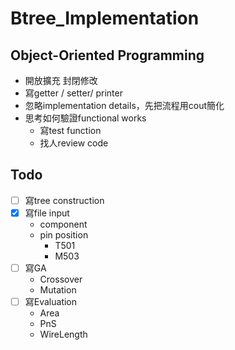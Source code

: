 # Btree_Implementation

## Object-Oriented Programming
* 開放擴充 封閉修改
* 寫getter / setter/ printer
* 忽略implementation details，先把流程用cout簡化
* 思考如何驗證functional works
  * 寫test function
  * 找人review code

## Todo
- [ ] 寫tree construction
-[x] 寫file input
  * component
  * pin position
    * T501
    * M503
- [ ] 寫GA
  * Crossover
  * Mutation
- [ ] 寫Evaluation
  * Area
  * PnS
  * WireLength
